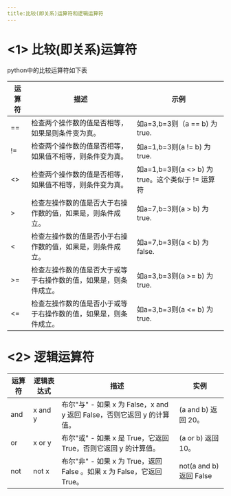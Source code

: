 ```yaml
---
title:比较(即关系)运算符和逻辑运算符
---
```




# <1> 比较(即关系)运算符

python中的比较运算符如下表

| 运算符  | 描述                               | 示例                                    |
| ---- | -------------------------------- | ------------------------------------- |
| ==   | 检查两个操作数的值是否相等，如果是则条件变为真。         | 如a=3,b=3则（a == b) 为 true.             |
| !=   | 检查两个操作数的值是否相等，如果值不相等，则条件变为真。     | 如a=1,b=3则(a != b) 为 true.             |
| <>   | 检查两个操作数的值是否相等，如果值不相等，则条件变为真。     | 如a=1,b=3则(a <> b) 为 true。这个类似于 != 运算符 |
| >    | 检查左操作数的值是否大于右操作数的值，如果是，则条件成立。    | 如a=7,b=3则(a > b) 为 true.              |
| <    | 检查左操作数的值是否小于右操作数的值，如果是，则条件成立。    | 如a=7,b=3则(a < b) 为 false.             |
| >=   | 检查左操作数的值是否大于或等于右操作数的值，如果是，则条件成立。 | 如a=3,b=3则(a >= b) 为 true.             |
| <=   | 检查左操作数的值是否小于或等于右操作数的值，如果是，则条件成立。 | 如a=3,b=3则(a <= b) 为 true.             |

# <2> 逻辑运算符

| 运算符  | 逻辑表达式   | 描述                                       | 实例                    |
| ---- | ------- | ---------------------------------------- | --------------------- |
| and  | x and y | 布尔"与" - 如果 x 为 False，x and y 返回 False，否则它返回 y 的计算值。 | (a and b) 返回 20。      |
| or   | x or y  | 布尔"或" - 如果 x 是 True，它返回 True，否则它返回 y 的计算值。 | (a or b) 返回 10。       |
| not  | not x   | 布尔"非" - 如果 x 为 True，返回 False 。如果 x 为 False，它返回 True。 | not(a and b) 返回 False |